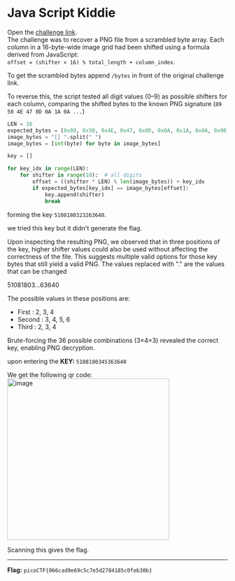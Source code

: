 # Java Script Kiddie
Open the [challenge link](https://jupiter.challenges.picoctf.org/problem/17205).  
The challenge was to recover a PNG file from a scrambled byte array. Each column in a 16-byte-wide image grid had been shifted using a formula derived from JavaScript:  
`offset = (shifter × 16) % total_length + column_index`.  
  
To get the scrambled bytes append `/bytes` in front of the original challenge link.  

To reverse this, the script tested all digit values (0–9) as possible shifters for each column, comparing the shifted bytes to the known PNG signature (`89 50 4E 47 0D 0A 1A 0A ...`)  
```py
LEN = 16
expected_bytes = [0x89, 0x50, 0x4E, 0x47, 0x0D, 0x0A, 0x1A, 0x0A, 0x00, 0x00, 0x00, 0x0D, 0x49, 0x48, 0x44, 0x52]
image_bytes = "[] ".split(" ")
image_bytes = [int(byte) for byte in image_bytes]

key = []

for key_idx in range(LEN):
    for shifter in range(10):  # all digits
        offset = ((shifter * LEN) % len(image_bytes)) + key_idx
        if expected_bytes[key_idx] == image_bytes[offset]:
            key.append(shifter)
            break
```
forming the key `5108180323263640`.

we tried this key but it didn't generate the flag.

Upon inspecting the resulting PNG, we observed that in three positions of the key, higher shifter values could also be used without affecting the correctness of the file. This suggests multiple valid options for those key bytes that still yield a valid PNG. The values replaced with "." are the values that can be changed

51081803...63640

The possible values in these positions are:

* First : 2, 3, 4
* Second : 3, 4, 5, 6
* Third : 2, 3, 4

Brute-forcing the 36 possible combinations (3×4×3) revealed the correct key, enabling PNG decryption.

upon entering the **KEY:** `5108180345363640`  
  
We get the following qr code:  
<img width="370" height="370" alt="image" src="https://github.com/user-attachments/assets/334e2f81-29b5-4f57-9777-1e6d965443b2" />

Scanning this gives the flag.

---

**Flag:** `picoCTF{066cad9e69c5c7e5d2784185c0feb30b}`
